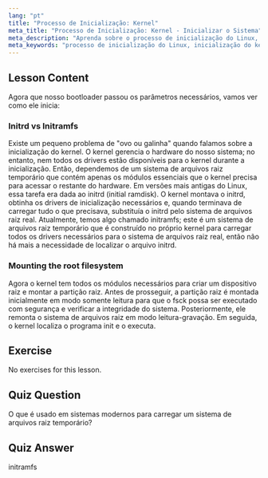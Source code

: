 ```yaml
---
lang: "pt"
title: "Processo de Inicialização: Kernel"
meta_title: "Processo de Inicialização: Kernel - Inicializar o Sistema"
meta_description: "Aprenda sobre o processo de inicialização do Linux, inicialização do kernel e o papel do initramfs. Entenda como o kernel monta o sistema de arquivos raiz. Guia do processo de inicialização do Linux."
meta_keywords: "processo de inicialização do Linux, inicialização do kernel, initramfs, initrd, sistema de arquivos raiz, tutorial de Linux, Linux para iniciantes, guia de Linux"
---
```


## Lesson Content

Agora que nosso bootloader passou os parâmetros necessários, vamos ver como ele inicia:

### Initrd vs Initramfs

Existe um pequeno problema de "ovo ou galinha" quando falamos sobre a inicialização do kernel. O kernel gerencia o hardware do nosso sistema; no entanto, nem todos os drivers estão disponíveis para o kernel durante a inicialização. Então, dependemos de um sistema de arquivos raiz temporário que contém apenas os módulos essenciais que o kernel precisa para acessar o restante do hardware. Em versões mais antigas do Linux, essa tarefa era dada ao initrd (initial ramdisk). O kernel montava o initrd, obtinha os drivers de inicialização necessários e, quando terminava de carregar tudo o que precisava, substituía o initrd pelo sistema de arquivos raiz real. Atualmente, temos algo chamado initramfs; este é um sistema de arquivos raiz temporário que é construído no próprio kernel para carregar todos os drivers necessários para o sistema de arquivos raiz real, então não há mais a necessidade de localizar o arquivo initrd.

### Mounting the root filesystem

Agora o kernel tem todos os módulos necessários para criar um dispositivo raiz e montar a partição raiz. Antes de prosseguir, a partição raiz é montada inicialmente em modo somente leitura para que o fsck possa ser executado com segurança e verificar a integridade do sistema. Posteriormente, ele remonta o sistema de arquivos raiz em modo leitura-gravação. Em seguida, o kernel localiza o programa init e o executa.

## Exercise

No exercises for this lesson.

## Quiz Question

O que é usado em sistemas modernos para carregar um sistema de arquivos raiz temporário?

## Quiz Answer

initramfs
